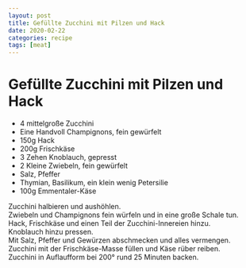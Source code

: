```yaml
---
layout: post
title: Gefüllte Zucchini mit Pilzen und Hack
date: 2020-02-22
categories: recipe
tags: [meat]
---
```

# Gefüllte Zucchini mit Pilzen und Hack

- 4 mittelgroße Zucchini
- Eine Handvoll Champignons, fein gewürfelt
- 150g Hack
- 200g Frischkäse
- 3 Zehen Knoblauch, gepresst
- 2 Kleine Zwiebeln, fein gewürfelt
- Salz, Pfeffer
- Thymian, Basilikum, ein klein wenig Petersilie
- 100g Emmentaler-Käse

Zucchini halbieren und aushöhlen.  
Zwiebeln und Champignons fein würfeln und in eine große Schale tun.  
Hack, Frischkäse und einen Teil der Zucchini-Innereien hinzu.  
Knoblauch hinzu pressen.  
Mit Salz, Pfeffer und Gewürzen abschmecken und alles vermengen.  
Zucchini mit der Frischkäse-Masse füllen und Käse rüber reiben.  
Zucchini in Auflaufform bei 200° rund 25 Minuten backen.  

